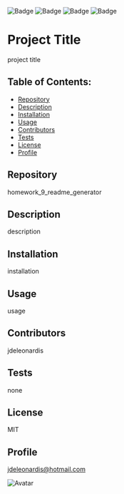 

![Badge](https://img.shields.io/github/v/tag/jdeleonardis/homework_9_readme_generator?style=plastic)
![Badge](https://img.shields.io/github/v/release/jdeleonardis/homework_9_readme_generator?color=blue&include_prereleases&style=plastic)
![Badge](https://img.shields.io/github/issues-closed-raw/jdeleonardis/homework_9_readme_generator?color=success&style=plastic)
![Badge](https://img.shields.io/github/issues-raw/jdeleonardis/homework_9_readme_generator?color=critical&style=plastic)

# Project Title
project title

## Table of Contents:
- [Repository](#Repository)
- [Description](#Description)
- [Installation](#Installation)
- [Usage](#Usage)
- [Contributors](#Contributors)
- [Tests](#Tests)
- [License](#License)
- [Profile](#Profile)

## Repository
homework_9_readme_generator

## Description
description

## Installation
installation

## Usage
usage

## Contributors
jdeleonardis

## Tests
none

## License
MIT

## Profile
jdeleonardis@hotmail.com

![Avatar](https://avatars1.githubusercontent.com/u/58078950?v=4)

